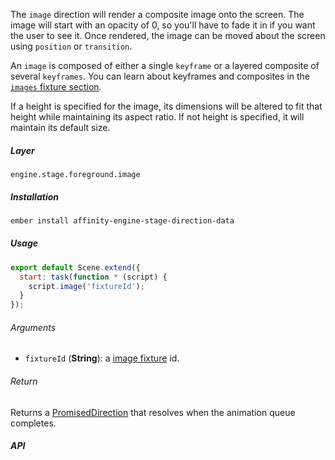 The `image` direction will render a composite image onto the screen. The image will start with an opacity of 0, so you'll have to fade it in if you want the user to see it. Once rendered, the image can be moved about the screen using `position` or `transition`.

An `image` is composed of either a single `keyframe` or a layered composite of several `keyframes`. You can learn about keyframes and composites in the [`images` fixture section](/components/stage/fixtures/images).

If a height is specified for the image, its dimensions will be altered to fit that height while maintaining its aspect ratio. If not height is specified, it will maintain its default size.

##### Layer

`engine.stage.foreground.image`

##### Installation

```bash
ember install affinity-engine-stage-direction-data
```

##### Usage

```js
export default Scene.extend({
  start: task(function * (script) {
    script.image('fixtureId');
  }
});
```

###### Arguments

* `fixtureId` (**String**): a [image fixture](/engine/fixtures/images) id.

###### Return

Returns a [PromisedDirection](/components/stage/directions#promised_direction) that resolves when the animation queue completes.

##### API
